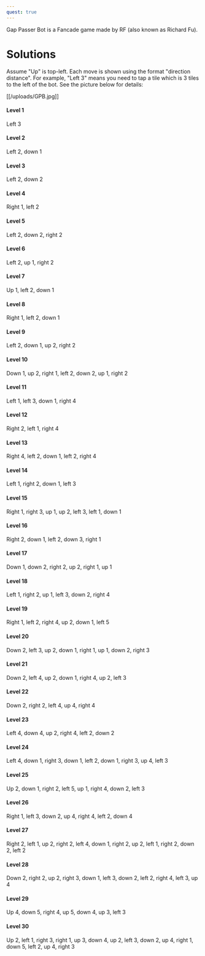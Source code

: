 ```yaml
---
quest: true
---
```

Gap Passer Bot is a Fancade game made by RF (also known as Richard Fu).

# Solutions

Assume "Up" is top-left. Each move is shown using the format "direction distance". For example, "Left 3" means you need to tap a tile which is 3 tiles to the left of the bot. See the picture below for details:

[[/uploads/GPB.jpg]]

#### Level 1
Left 3

#### Level 2
Left 2, down 1

#### Level 3
Left 2, down 2

#### Level 4
Right 1, left 2

#### Level 5
Left 2, down 2, right 2

#### Level 6
Left 2, up 1, right 2

#### Level 7
Up 1, left 2, down 1

#### Level 8
Right 1, left 2, down 1

#### Level 9
Left 2, down 1, up 2, right 2

#### Level 10
Down 1, up 2, right 1, left 2, down 2, up 1, right 2

#### Level 11
Left 1, left 3, down 1, right 4

#### Level 12
Right 2, left 1, right 4

#### Level 13
Right 4, left 2, down 1, left 2, right 4

#### Level 14
Left 1, right 2, down 1, left 3

#### Level 15
Right 1, right 3, up 1, up 2, left 3, left 1, down 1

#### Level 16
Right 2, down 1, left 2, down 3, right 1

#### Level 17
Down 1, down 2, right 2, up 2, right 1, up 1

#### Level 18
Left 1, right 2, up 1, left 3, down 2, right 4

#### Level 19
Right 1, left 2, right 4, up 2, down 1, left 5

#### Level 20
Down 2, left 3, up 2, down 1, right 1, up 1, down 2, right 3

#### Level 21
Down 2, left 4, up 2, down 1, right 4, up 2, left 3

#### Level 22
Down 2, right 2, left 4, up 4, right 4

#### Level 23
Left 4, down 4, up 2, right 4, left 2, down 2

#### Level 24
Left 4, down 1, right 3, down 1, left 2, down 1, right 3, up 4, left 3

#### Level 25
Up 2, down 1, right 2, left 5, up 1, right 4, down 2, left 3

#### Level 26
Right 1, left 3, down 2, up 4, right 4, left 2, down 4

#### Level 27
Right 2, left 1, up 2, right 2, left 4, down 1, right 2, up 2, left 1, right 2, down 2, left 2

#### Level 28
Down 2, right 2, up 2, right 3, down 1, left 3, down 2, left 2, right 4, left 3, up 4

#### Level 29
Up 4, down 5, right 4, up 5, down 4, up 3, left 3

#### Level 30
Up 2, left 1, right 3, right 1, up 3, down 4, up 2, left 3, down 2, up 4, right 1, down 5, left 2, up 4, right 3